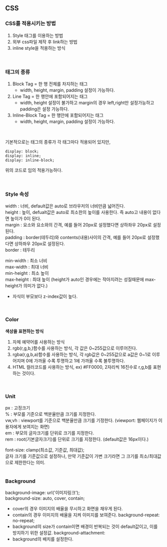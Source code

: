 ## CSS

### CSS를 적용시키는 방법
1. Style 태그를 이용하는 방법
2. 외부 css파일 제작 후 link하는 방법
3. inline style을 적용하는 방식

<br>

### 태그의 종류
1. Block Tag = 한 행 전체를 차지하는 태그
   - width, height, margin, padding 설정이 가능하다.
3. Line Tag = 한 행안에 포함되어지는 태그
   - width, height 설정이 불가하고 margin의 경우 left,right만 설정가능하고 padding은 설정 가능하다.
5. Inline-Block Tag = 한 행안에 포함되어지는 태그
   - width, height, margin, padding 설정이 가능하다.

<br>

기본적으로는 태그의 종류가 각 태그마다 적용되어 있지만, <br>
```
display: block;
display: inline;
display: inline-block;
```
위의 코드로 임의 적용가능하다.

<br>

### Style 속성
width : 너비, default값은 auto로 브라우저의 너비만큼 넓어진다. <br>
height : 높이, defualt값은 auto로 최소한의 높이를 사용한다. 즉 auto고 내용이 없다면 높이가 0이 된다. <br>
margin : 요소와 요소와의 간격, 예를 들어 20px로 설정했다면 상하좌우 20px로 설정된다. <br>
padding : border(테두리)와 contents(내용)사이의 간격, 예를 들어 20px로 설정했다면 상하좌우 20px로 설정된다. <br>
border : 테두리 <br>

min-width : 최소 너비 <br>
max-width : 최대 너비 <br>
min-height : 최소 높이 <br>
max-height : 최대 높이 (height가 auto인 경우에는 작아지려는 성질때문에 max-height가 의미가 없다.) <br>

* 자식이 부모보다 z-index값이 높다. <br>

<br>

### Color
**색상을 표현하는 방식** <br>
1. 자체 예약어를 사용하는 방식
2. rgb(r,g,b,)함수를 사용하는 방식, 각 값은 0~255값으로 이루어진다.
3. rgba(r,g,b,a)함수를 사용하는 방식, 각 rgb값은 0~255값으로 a값은 0~1로 이루어지며 0에 가까울 수록 투명하고 1에 가까울 수록 불투명하다.
4. HTML 컬러코드를 사용하는 방식, ex) #FF0000, 2자리씩 16진수로 r,g,b를 표현하는 것이다.

<br>

### Unit
px : 고정크기 <br>
% : 부모를 기준으로 백분율만큼 크기를 지정한다. <br>
vw,vh : viewport를 기준으로 백분율만큼 크기를 기정한다. (viewport: 웹페이지가 이용자에게 보여지는 화면) <br>
em : 부모의 글자크기를 단위로 크기를 지정한다. <br>
rem : root(기본글자크기)를 단위로 크기를 지정한다. (default값은 16px이다.) <br>

font-size: clamp(최소값, 기준값, 최대값); <br>
글자 크기를 기준값으로 설정하나, 만약 기준값이 가변 크기라면 그 크기를 최소/최대값으로 제한한다는 의미. <br>
<br>
### Background
background-image: url('이미지링크'); <br>
background-size: auto, cover, contain; <br>
- cover의 경우 이미지의 배율을 무시하고 화면을 채우게 된다.
- contain의 경우 이미지의 배율을 지켜 이미지를 보여준다.
background-repeat: no-repeat; <br>
- background의 size가 contain이면 배경이 반복되는 것이 default값이고, 이를 방지하기 위한 설정값.
background-attachment: <br>
- background의 배치를 설정한다.



















